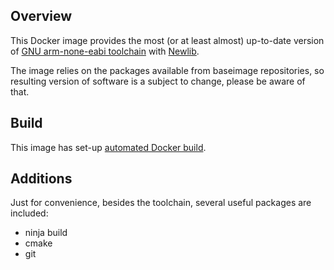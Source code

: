 ## Overview
This Docker image provides the most (or at least almost) up-to-date version of [GNU arm-none-eabi toolchain](https://developer.arm.com/open-source/gnu-toolchain/gnu-rm/downloads) with [Newlib](https://sourceware.org/newlib/).

The image relies on the packages available from baseimage repositories, so resulting version of software is a subject to change, please be aware of that.

## Build
This image has set-up [automated Docker build](https://github.com/rushmash/gcc-arm-embedded-docker/pkgs/container/gcc-arm-embedded-docker).

## Additions
Just for convenience, besides the toolchain, several useful packages are included:
* ninja build
* cmake
* git
